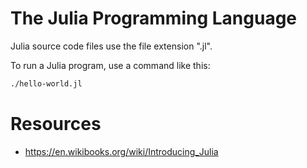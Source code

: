# The Julia Programming Language

Julia source code files use the file extension ".jl".

To run a Julia program, use a command like this:
```bash
./hello-world.jl
```

# Resources
- https://en.wikibooks.org/wiki/Introducing_Julia
